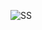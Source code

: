 ![SS](https://user-images.githubusercontent.com/58300623/161061777-3bdd226f-7ef9-49ea-a8a3-30e9e0442a46.png)
